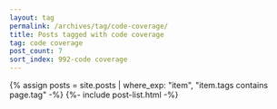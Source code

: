 ```yaml
---
layout: tag
permalink: /archives/tag/code-coverage/
title: Posts tagged with code coverage
tag: code coverage
post_count: 7
sort_index: 992-code coverage
---
```

{% assign posts = site.posts | where_exp: "item", "item.tags contains page.tag" -%}
{%- include post-list.html -%}
